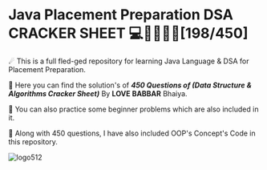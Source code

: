 # Java Placement Preparation DSA CRACKER SHEET 💻🦸‍♂️🐱‍👤[198/450]

☄ This is a full fled-ged repository for learning Java Language & DSA for Placement Preparation.

💪 Here you can find the solution's of **_450 Questions of (Data Structure & Algorithms Cracker Sheet)_** By **LOVE BABBAR** Bhaiya.

👊 You can also practice some beginner problems which are also included in it.

🎁 Along with 450 questions, I have also included OOP's Concept's Code in this repository.

![logo512](https://user-images.githubusercontent.com/65482419/118401608-f1490e80-b683-11eb-9e58-af14ae9a5cab.png)
